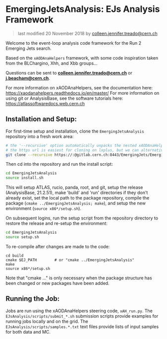 # EmergingJetsAnalysis: EJs Analysis Framework

> last modified 20 November 2018 by colleen.jennifer.treado@cern.ch

Welcome to the event-loop analysis code framework for the Run 2 Emerging Jets
search.

Based on the ```xAODAnaHelpers``` framework, with some code
inspiration taken from the BLChargino, Xhh, and Xbb groups...

Questions can be sent to **colleen.jennifer.treado@cern.ch** or
**j.beacham@cern.ch**.

For more information on xAODAnaHelpers, see the documentation here: https://xaodanahelpers.readthedocs.io/en/master/
For more information on using git or AnalysisBase, see the software
tutorials here: https://atlassoftwaredocs.web.cern.ch


## Installation and Setup:

For first-time setup and installation, clone the ```EmergingJetsAnalysis```
repository into a fresh work area:

```bash
# the '--recursive' option automatically unpacks the nested xAODAnaHelpers repo
# the https url is easiest for cloning on lxplus, but we can alternatively use the http or ssh url 
git clone --recursive https://:@gitlab.cern.ch:8443/EmergingJets/EmergingJetsAnalysis.git
```

Then cd into the repository and run the install script:

```bash
cd EmergingJetsAnalysis
source install.sh
```

This will setup ATLAS, rucio, panda, root, and git, setup the release
(AnalysisBase, 21.2.51), make 'build' and 'run' directories if they
don't already exist, set the local path to the package repository, compile
the package (```cmake ../EmergingJetsAnalysis; make```), and setup the
new environment (```source x86*/setup.sh```).

On subsequent logins, run the setup script from the repository directory to restore the release and
re-setup the environment:

```bash
cd EmergingJetsAnalysis
source setup.sh
```

To re-compile after changes are made to the code:

```
cd build
cmake $EJ_PATH        # or "cmake ../EmergingJetsAnalysis"
make
source x86*/setup.sh
```

Note that "cmake ..." is only necessary when the package structure has been
changed or new packages have been added.


## Running the Job:

Jobs are run using the xAODAnaHelpers steering code,
```xAH_run.py```. The ```EJsAnalysis/scripts/submit_*.sh```
submission scripts provide examples for running jobs locally and on
the grid. The ```EJsAnalysis/scripts/samples.*.txt``` text files
provide lists of input samples for both data and MC.
